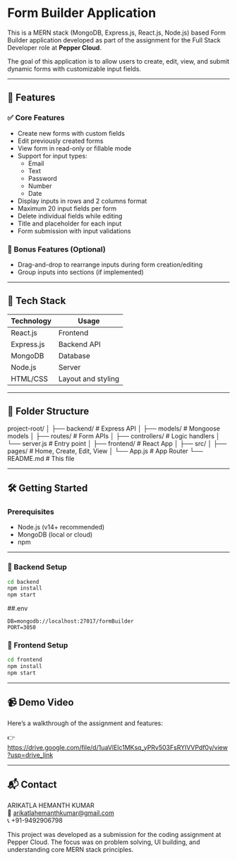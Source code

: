 # Form Builder Application

This is a MERN stack (MongoDB, Express.js, React.js, Node.js) based Form Builder application developed as part of the assignment for the Full Stack Developer role at **Pepper Cloud**.

The goal of this application is to allow users to create, edit, view, and submit dynamic forms with customizable input fields.

---

## 🚀 Features

### ✅ Core Features
- Create new forms with custom fields
- Edit previously created forms
- View form in read-only or fillable mode
- Support for input types:  
  - Email  
  - Text  
  - Password  
  - Number  
  - Date  
- Display inputs in rows and 2 columns format
- Maximum 20 input fields per form
- Delete individual fields while editing
- Title and placeholder for each input
- Form submission with input validations

### 🎁 Bonus Features (Optional)
- Drag-and-drop to rearrange inputs during form creation/editing
- Group inputs into sections (if implemented)

---

## 🧪 Tech Stack

| Technology | Usage |
|------------|--------|
| React.js   | Frontend |
| Express.js | Backend API |
| MongoDB    | Database |
| Node.js    | Server |
| HTML/CSS   | Layout and styling |

---

## 📁 Folder Structure

project-root/
│
├── backend/ # Express API
│ ├── models/ # Mongoose models
│ ├── routes/ # Form APIs
│ ├── controllers/ # Logic handlers
│ └── server.js # Entry point
│
├── frontend/ # React App
│ ├── src/
│ ├── pages/ # Home, Create, Edit, View
│ └── App.js # App Router
└── README.md # This file

---

## 🛠️ Getting Started

###  Prerequisites

- Node.js (v14+ recommended)
- MongoDB (local or cloud)
- npm

---

### 🔧 Backend Setup

```bash
cd backend
npm install
npm start
```
##.env

```
DB=mongodb://localhost:27017/formBuilder
PORT=3050
```

### 🎨 Frontend Setup

```bash
cd frontend
npm install
npm start
```

---

## 📹 Demo Video
Here’s a walkthrough of the assignment and features:

👉 https://drive.google.com/file/d/1uaVlElc1MKsq_yPRv503FsRYlVVPdf0y/view?usp=drive_link

---

## 📬 Contact
ARIKATLA HEMANTH KUMAR  
📧 arikatlahemanthkumar@gmail.com  
📞 +91-9492906798

This project was developed as a submission for the coding assignment at Pepper Cloud. The focus was on problem solving, UI building, and understanding core MERN stack principles. 
